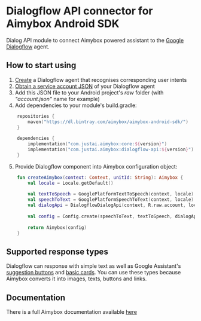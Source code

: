 # Dialogflow API connector for Aimybox Android SDK

Dialog API module to connect Aimybox powered assistant to the [Google Dialogflow](https://dialogflow.com) agent.

## How to start using

1. [Create](https://cloud.google.com/dialogflow/docs/tutorials/) a Dialogflow agent that recognises corresponding user intents
2. [Obtain a service account JSON](https://dialogflow.com/docs/reference/v2-auth-setup) of your Dialogflow agent
3. Add this JSON file to your Android project's _raw_ folder (with _"account.json"_ name for example)
4. Add dependencies to your module's build.gradle:
```kotlin
    repositories {
        maven("https://dl.bintray.com/aimybox/aimybox-android-sdk/")
    }
    
    dependencies {
        implementation("com.justai.aimybox:core:${version}")
        implementation("com.justai.aimybox:dialogflow-api:${version}")
    }
```
5. Provide Dialogflow component into Aimybox configuration object:
```kotlin    
    fun createAimybox(context: Context, unitId: String): Aimybox {
        val locale = Locale.getDefault()
    
        val textToSpeech = GooglePlatformTextToSpeech(context, locale) // Or any other TTS
        val speechToText = GooglePlatformSpeechToText(context, locale) // Or any other ASR
        val dialogApi = DialogflowDialogApi(context, R.raw.account, locale.language)
        
        val config = Config.create(speechToText, textToSpeech, dialogApi)
    
        return Aimybox(config)
    }
```

## Supported response types
Dialogflow can response with simple text as well as Google Assistant's [suggestion buttons](https://developers.google.com/actions/assistant/responses#suggestion_chips) and [basic cards](https://developers.google.com/actions/assistant/responses#basic_card).
You can use these types because Aimybox converts it into images, texts, buttons and links.

## Documentation

There is a full Aimybox documentation available [here](https://help.aimybox.com)